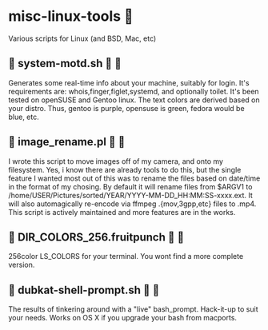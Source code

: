 # misc-linux-tools 
Various scripts for Linux (and BSD, Mac, etc)

##  system-motd.sh  
Generates some real-time info about your machine, suitably for login.  It's requirements are: whois,finger,figlet,systemd, and optionally toilet.
It's been tested on openSUSE and Gentoo linux. The text colors are derived based on your distro. Thus, gentoo is purple, opensuse is green, fedora would be blue, etc.

##  image_rename.pl  
I wrote this script to move images off of my camera, and onto my filesystem. Yes, i know there are already tools to do this, but the single feature I wanted most out of this was to rename the files based on date/time in the format of my chosing. By default it will rename files from $ARGV1 to /home/USER/Pictures/sorted/YEAR/YYYY-MM-DD_HH:MM:SS-xxxx.ext. It will also automagically re-encode via ffmpeg .{mov,3gpp,etc} files to .mp4. This script is actively maintained and more features are in the works.

##  DIR_COLORS_256.fruitpunch  
256color LS_COLORS for your terminal. You wont find a more complete version.

##  dubkat-shell-prompt.sh  
The results of tinkering around with a "live" bash_prompt. Hack-it-up to suit your needs. Works on OS X if you upgrade your bash from macports.


